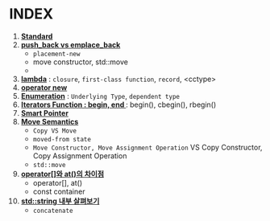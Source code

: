 # INDEX
1. **[Standard](STD/README.md)**
2. **[push_back vs emplace_back](1_pushback_emplaceback.md)**
   - `placement-new`
   - move constructor, std::move
   - 
3. **[lambda](2_lambda.md)** : `closure`, `first-class function`, `record`, \<cctype\>
4. **[operator new](3_operator_new.md)**
5. **[Enumeration](4_Enumeration.md)** : `Underlying Type`, `dependent type`
6. **[Iterators Function : begin, end ](5_Iterators_begin_end.md)** : begin(), cbegin(), rbegin()
7. **[Smart Pointer](6_smart_pointer.md)**
8. **[Move Semantics](7_move_semantics.md)**
   - `Copy VS Move`
   - `moved-from state`
   - `Move Constructor, Move Assignment Operation` VS Copy Constructor, Copy Assignment Operation
   - `std::move`
9.  **[ operator[]와 at()의 차이점 ](8_operator[]_at.md)**
    - operator[], at()
    - const container
10. **[ std::string 내부 살펴보기 ](9_string.md)**
    - `concatenate`